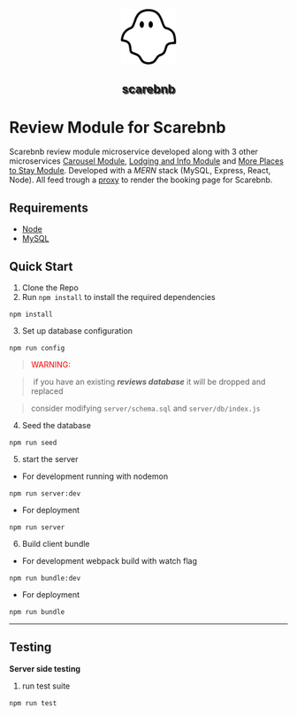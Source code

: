 <center>
  <img src="./client/public/logo.png" alt="drawing" height="100" width="100" />
  <h2 style="text-shadow: 2px 2px #505050;" fontFamily='Roboto' fontSize='22px' x="0" y="15" fill="black">scarebnb</h2>
</center>

# Review Module for Scarebnb

Scarebnb review module microservice developed along with 3 other microservices [Carousel Module](https://github.com/hrr50-airbnb-clone/ash-air-bnb-clone), [Lodging and Info Module](https://github.com/hrr50-airbnb-clone/ren-air-bnb-clone) and [More Places to Stay Module](https://github.com/hrr50-airbnb-clone/joshua-air-bnb-clone). Developed with a _MERN_ stack (MySQL, Express, React, Node). All feed trough a [proxy](https://github.com/hrr50-airbnb-clone/ren-proxy-server) to render the booking page for Scarebnb.

## Requirements

- [Node](https://nodejs.org/en/download/)
- [MySQL](https://dev.mysql.com/doc/mysql-installation-excerpt/5.7/en/)

## Quick Start

1. Clone the Repo
2. Run `npm install` to install the required dependencies

```
npm install
```

3. Set up database configuration

```
npm run config
```

> <span style="color:red">WARNING:</span>

> &nbsp;if you have an existing **_*reviews database*_** it will be dropped and replaced

> consider modifying `server/schema.sql` and `server/db/index.js`

4. Seed the database

```
npm run seed
```

5. start the server

- For development running with nodemon

```
npm run server:dev
```

- For deployment

```
npm run server
```

6. Build client bundle

- For development webpack build with watch flag

```
npm run bundle:dev
```

- For deployment

```
npm run bundle
```

---

## Testing

**Server side testing**

1. run test suite

```
npm run test
```
